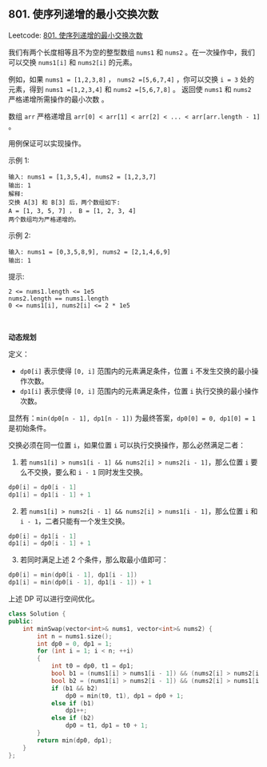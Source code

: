 ## 801. 使序列递增的最小交换次数

Leetcode: [801. 使序列递增的最小交换次数](https://leetcode.cn/problems/minimum-swaps-to-make-sequences-increasing/)

我们有两个长度相等且不为空的整型数组 `nums1` 和 `nums2` 。在一次操作中，我们可以交换 `nums1[i]` 和 `nums2[i]` 的元素。

例如，如果 `nums1 = [1,2,3,8]` ， `nums2 =[5,6,7,4]` ，你可以交换 `i = 3` 处的元素，得到 `nums1 =[1,2,3,4]` 和 `nums2 =[5,6,7,8]` 。
返回使 `nums1` 和 `nums2` 严格递增所需操作的最小次数 。

数组 `arr` 严格递增且 `arr[0] < arr[1] < arr[2] < ... < arr[arr.length - 1]` 。

用例保证可以实现操作。

示例 1:
```
输入: nums1 = [1,3,5,4], nums2 = [1,2,3,7]
输出: 1
解释: 
交换 A[3] 和 B[3] 后，两个数组如下:
A = [1, 3, 5, 7] ， B = [1, 2, 3, 4]
两个数组均为严格递增的。
```
示例 2:
```
输入: nums1 = [0,3,5,8,9], nums2 = [2,1,4,6,9]
输出: 1
```

提示:
```
2 <= nums1.length <= 1e5
nums2.length == nums1.length
0 <= nums1[i], nums2[i] <= 2 * 1e5
```

<br/>

**动态规划**

定义：
- `dp0[i]` 表示使得 `[0, i]` 范围内的元素满足条件，位置 `i` 不发生交换的最小操作次数。
- `dp1[i]` 表示使得 `[0, i]` 范围内的元素满足条件，位置 `i` 执行交换的最小操作次数。

显然有：`min(dp0[n - 1], dp1[n - 1])` 为最终答案，`dp0[0] = 0, dp1[0] = 1` 是初始条件。

交换必须在同一位置 `i`，如果位置 `i` 可以执行交换操作，那么必然满足二者：

1. 若 `nums1[i] > nums1[i - 1] && nums2[i] > nums2[i - 1]`，那么位置 `i` 要么不交换，要么和 `i - 1` 同时发生交换。
```cpp
dp0[i] = dp0[i - 1]
dp1[i] = dp1[i - 1] + 1
```

2. 若 `nums1[i] > nums2[i - 1] && nums2[i] > nums1[i - 1]`，那么位置 `i` 和 `i - 1`，二者只能有一个发生交换。
```cpp
dp0[i] = dp1[i - 1]
dp1[i] = dp0[i - 1] + 1
```

3. 若同时满足上述 2 个条件，那么取最小值即可：
```cpp
dp0[i] = min(dp0[i - 1], dp1[i - 1])
dp1[i] = min(dp0[i - 1], dp1[i - 1]) + 1
```

上述 DP 可以进行空间优化。

```cpp
class Solution {
public:
    int minSwap(vector<int>& nums1, vector<int>& nums2) {
        int n = nums1.size();
        int dp0 = 0, dp1 = 1;
        for (int i = 1; i < n; ++i)
        {
            int t0 = dp0, t1 = dp1;
            bool b1 = (nums1[i] > nums1[i - 1]) && (nums2[i] > nums2[i - 1]);
            bool b2 = (nums1[i] > nums2[i - 1]) && (nums2[i] > nums1[i - 1]);
            if (b1 && b2)
                dp0 = min(t0, t1), dp1 = dp0 + 1;
            else if (b1)
                dp1++;
            else if (b2)
                dp0 = t1, dp1 = t0 + 1;
        }
        return min(dp0, dp1);
    }
};
```
